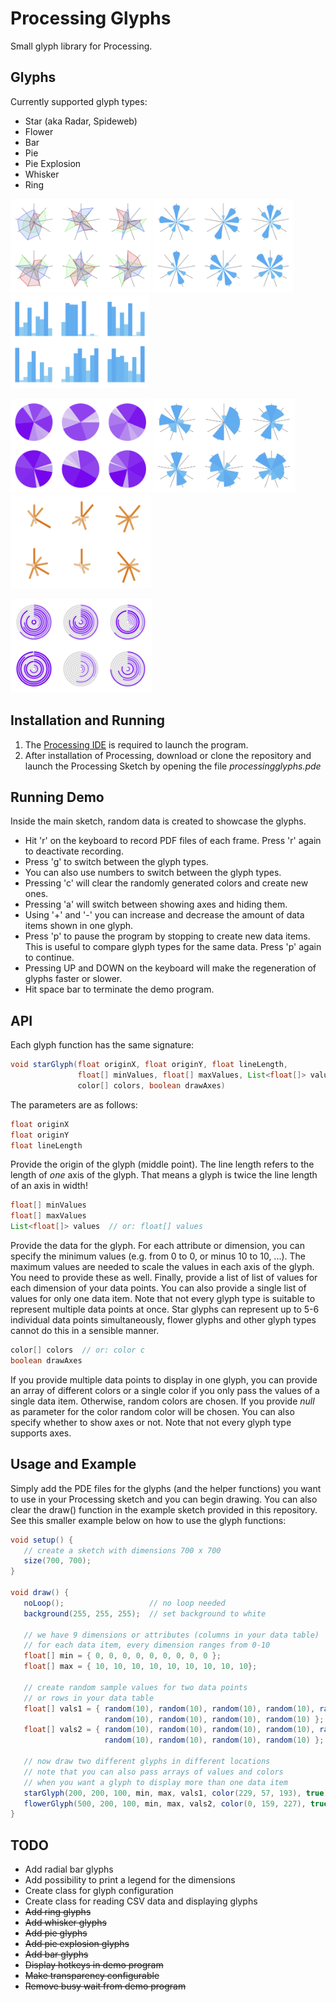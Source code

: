 # Processing Glyphs

Small glyph library for Processing.

## Glyphs

Currently supported glyph types:

   * Star (aka Radar, Spideweb)
   * Flower
   * Bar
   * Pie
   * Pie Explosion
   * Whisker
   * Ring 

<img src="https://github.com/dkammer/processingglyphs/raw/master/starglyphs.png" alt="Star Glyphs" height="150"> <img src="https://github.com/dkammer/processingglyphs/raw/master/flowerglyphs.png" alt="Flower Glyphs" height="150"> <img src="https://github.com/dkammer/processingglyphs/raw/master/barglyphs.png" alt="Bar Glyphs" height="150">

<img src="https://github.com/dkammer/processingglyphs/raw/master/pieglyphs.png" alt="Pie Glyphs" height="150"> <img src="https://github.com/dkammer/processingglyphs/raw/master/pieexplosionglyphs.png" alt="Pie Explosion Glyphs" height="150"> <img src="https://github.com/dkammer/processingglyphs/raw/master/whiskerglyphs.png" alt="Whisker Glyphs" height="150">

<img src="https://github.com/dkammer/processingglyphs/raw/master/ringglyphs.png" alt="Ring Glyphs" height="150">

## Installation and Running

1. The [Processing IDE](https://processing.org/download/) is required to launch the program. 
2. After installation of Processing, download or clone the repository and launch the Processing Sketch by opening the file _processingglyphs.pde_

## Running Demo

Inside the main sketch, random data is created to showcase the glyphs. 

   * Hit 'r' on the keyboard to record PDF files of each frame. Press 'r' again to deactivate recording. 
   * Press 'g' to switch between the glyph types. 
   * You can also use numbers to switch between the glyph types.
   * Pressing 'c' will clear the randomly generated colors and create new ones.
   * Pressing 'a' will switch between showing axes and hiding them. 
   * Using '+' and '-' you can increase and decrease the amount of data items shown in one glyph. 
   * Press 'p' to pause the program by stopping to create new data items. This is useful to compare glyph types for the same data. Press 'p' again to continue.
   * Pressing UP and DOWN on the keyboard will make the regeneration of glyphs faster or slower.
   * Hit space bar to terminate the demo program.

## API

Each glyph function has the same signature:

```java
void starGlyph(float originX, float originY, float lineLength, 
               float[] minValues, float[] maxValues, List<float[]> values, 
               color[] colors, boolean drawAxes)
```

The parameters are as follows:

```java
float originX
float originY
float lineLength
````

Provide the origin of the glyph (middle point). The line length refers to the length of _one_ axis of the glyph. That means a glyph is twice the line length of an axis in width!

```java
float[] minValues
float[] maxValues
List<float[]> values  // or: float[] values
````

Provide the data for the glyph. For each attribute or dimension, you can specify the minimum values (e.g. from 0 to 0, or minus 10 to 10, ...). The maximum values are needed to scale the values in each axis of the glyph. You need to provide these as well. Finally, provide a list of list of values for each dimension of your data points. You can also provide a single list of values for only one data item. Note that not every glyph type is suitable to represent multiple data points at once. Star glyphs can represent up to 5-6 individual data points simultaneously, flower glyphs and other glyph types cannot do this in a sensible manner.

```java
color[] colors  // or: color c
boolean drawAxes
```

If you provide multiple data points to display in one glyph, you can provide an array of different colors or a single color if you only pass the values of a single data item. Otherwise, random colors are chosen. If you provide *null* as parameter for the color random color will be chosen. You can also specify whether to show axes or not. Note that not every glyph type supports axes.

## Usage and Example

Simply add the PDE files for the glyphs (and the helper functions) you want to use in your Processing sketch and you can begin drawing. You can also clear the draw() function in the example sketch provided in this repository. See this smaller example below on how to use the glyph functions:

```java
void setup() { 
   // create a sketch with dimensions 700 x 700  
   size(700, 700);
}

void draw() {
   noLoop();                   // no loop needed
   background(255, 255, 255);  // set background to white

   // we have 9 dimensions or attributes (columns in your data table) 
   // for each data item, every dimension ranges from 0-10
   float[] min = { 0, 0, 0, 0, 0, 0, 0, 0, 0 };
   float[] max = { 10, 10, 10, 10, 10, 10, 10, 10, 10};  

   // create random sample values for two data points 
   // or rows in your data table
   float[] vals1 = { random(10), random(10), random(10), random(10), random(10), 
                     random(10), random(10), random(10), random(10) };
   float[] vals2 = { random(10), random(10), random(10), random(10), random(10), 
                     random(10), random(10), random(10), random(10) };

   // now draw two different glyphs in different locations
   // note that you can also pass arrays of values and colors
   // when you want a glyph to display more than one data item
   starGlyph(200, 200, 100, min, max, vals1, color(229, 57, 193), true);
   flowerGlyph(500, 200, 100, min, max, vals2, color(0, 159, 227), true);
}
```

## TODO

  * Add radial bar glyphs
  * Add possibility to print a legend for the dimensions
  * Create class for glyph configuration
  * Create class for reading CSV data and displaying glyphs
  * <strike>Add ring glyphs</strike>
  * <strike>Add whisker glyphs</strike>
  * <strike>Add pie glyphs</strike>
  * <strike>Add pie explosion glyphs</strike>
  * <strike>Add bar glyphs</strike>
  * <strike>Display hotkeys in demo program</strike>
  * <strike>Make transparency configurable</strike>
  * <strike>Remove busy wait from demo program</strike>